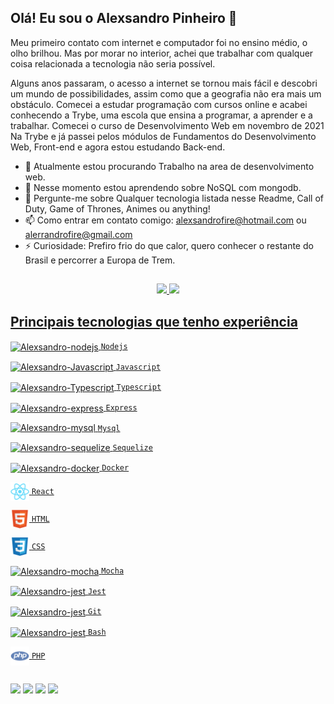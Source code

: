 ## Olá! Eu sou o Alexsandro Pinheiro 👋



Meu primeiro contato com internet e computador foi no ensino médio, o olho brilhou. Mas por morar no interior, achei que trabalhar com qualquer coisa relacionada a tecnologia não seria possível.

Alguns anos passaram, o acesso a internet se tornou mais fácil e descobri um mundo de possibilidades, assim como que a geografia não era mais um obstáculo. Comecei a estudar programação com cursos online e acabei conhecendo a Trybe, uma escola que ensina a programar, a aprender e a trabalhar. Comecei o curso de Desenvolvimento Web em novembro de 2021 Na Trybe e já passei pelos módulos de Fundamentos do Desenvolvimento Web, Front-end e agora estou estudando Back-end.

- 🔭 Atualmente estou procurando Trabalho na area de desenvolvimento web.
- 🌱 Nesse momento estou aprendendo sobre NoSQL com mongodb.
- 💬 Pergunte-me sobre Qualquer tecnologia listada nesse Readme, Call of Duty, Game of Thrones, Animes ou anything!
- 📫 Como entrar em contato comigo: alexsandrofire@hotmail.com ou alerrandrofire@gmail.com
- ⚡ Curiosidade: Prefiro frio do que calor, quero conhecer o restante do Brasil e percorrer a Europa de Trem.

##

<div align="center">
  <a href="https://github.com/Alexsandro-01">
  <img height="180em" src="https://github-readme-stats.vercel.app/api?username=Alexsandro-01&show_icons=true&theme=github_dark&include_all_commits=true&count_private=true"/>
  <img height="180em" src="https://github-readme-stats.vercel.app/api/top-langs/?username=Alexsandro-01&layout=compact&langs_count=7&theme=github_dark"/>
</div>

##
  
## Principais tecnologias que tenho experiência

<div></ br>

 
  <img align="center" alt="Alexsandro-nodejs" height="30" width="30" src="https://cdn.jsdelivr.net/gh/devicons/devicon/icons/nodejs/nodejs-original.svg" /> `Nodejs`
  
  <img align="center" alt="Alexsandro-Javascript" height="30" width="30" src="https://cdn.jsdelivr.net/gh/devicons/devicon/icons/javascript/javascript-plain.svg" /> `Javascript`
  
  <img align="center" alt="Alexsandro-Typescript" height="30" width="30" src="https://cdn.jsdelivr.net/gh/devicons/devicon/icons/typescript/typescript-original.svg" /> `Typescript`
  
  <img align="center" alt="Alexsandro-express" height="30" width="30" src="https://user-images.githubusercontent.com/73038442/184507946-6c4763ab-5f1e-4314-8f05-3dd1f1f802d9.png" /> `Express`
  
  <img alt="Alexsandro-mysql" height="30" width="30"  src="https://cdn.jsdelivr.net/gh/devicons/devicon/icons/mysql/mysql-plain-wordmark.svg" /> `Mysql`

  <img  align="center" alt="Alexsandro-sequelize" height="30" width="30"  src="https://cdn.jsdelivr.net/gh/devicons/devicon/icons/sequelize/sequelize-original-wordmark.svg" /> `Sequelize`

  <img  align="center" alt="Alexsandro-docker" height="30" width="30"  src="https://cdn.jsdelivr.net/gh/devicons/devicon/icons/docker/docker-original-wordmark.svg" /> `Docker`
  
  <img align="center" alt="Alexsandro-React" height="30" width="30" src="https://raw.githubusercontent.com/devicons/devicon/master/icons/react/react-original.svg"> `React`
  
  <img align="center" alt="Alexsandro-HTML" height="30" width="30" src="https://raw.githubusercontent.com/devicons/devicon/master/icons/html5/html5-original.svg"> `HTML`
  
  <img align="center" alt="Alexsandro-CSS" height="30" width="30" src="https://raw.githubusercontent.com/devicons/devicon/master/icons/css3/css3-original.svg"> `CSS`
  
  <img align="center" alt="Alexsandro-mocha" height="30" width="30" src="https://cdn.jsdelivr.net/gh/devicons/devicon/icons/mocha/mocha-plain.svg" /> `Mocha`
            
  <img align="center" alt="Alexsandro-jest" height="30" width="30" src="https://cdn.jsdelivr.net/gh/devicons/devicon/icons/jest/jest-plain.svg" /> `Jest`

  <img align="center" alt="Alexsandro-jest" height="30" width="30" src="https://cdn.jsdelivr.net/gh/devicons/devicon/icons/git/git-original.svg" /> `Git`

  <img align="center" alt="Alexsandro-jest" height="30" width="30" src="https://cdn.jsdelivr.net/gh/devicons/devicon/icons/bash/bash-original.svg" /> `Bash`
          
  <img align="center" alt="Alexsandro-PhP" height="30" width="30" src="https://raw.githubusercontent.com/devicons/devicon/master/icons/php/php-plain.svg"> `PHP`
          
  <!-- <img align="center" alt="Alexsandro-Python" height="30" width="40" src="https://raw.githubusercontent.com/devicons/devicon/master/icons/python/python-original.svg"> -->


##

  <div> 
    <a href="https://www.instagram.com/1_alexsandro/" target="_blank"><img src="https://img.shields.io/badge/-Instagram-%23E4405F?style=for-the-badge&logo=instagram&logoColor=white" target="_blank"></a>
     <a href = "mailto:alerrandrofire@gmail.com"><img src="https://img.shields.io/badge/-Gmail-%23333?style=for-the-badge&logo=gmail&logoColor=white" target="_blank"></a>
    <a href="https://www.linkedin.com/in/alexsandro-pinheiro-dev" target="_blank"><img src="https://img.shields.io/badge/-LinkedIn-%230077B5?style=for-the-badge&logo=linkedin&logoColor=white" target="_blank"></a> 
    <a href="https://wa.me/5591981673120" target="_blank"><img src="https://img.shields.io/badge/-Whatsapp-%230077B5?style=for-the-badge&logo=whatsapp&logoColor=white" target="_blank"></a> 
   </div>
  
 
  <!-- ![Snake animation](https://github.com/Alexsandro-01i/ALexsandro-01/blob/output/github-contribution-grid-snake.svg) -->
 
</div>
